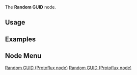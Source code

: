 <languages></languages> <translate>

The **Random GUID** node.

## Usage

## Examples

## Node Menu

</translate>

[Random GUID (Protoflux
node)](Category:Protoflux{{#translation:}} "wikilink") [Random GUID
(Protoflux
node)](Category:Protoflux:Utility{{#translation:}} "wikilink")